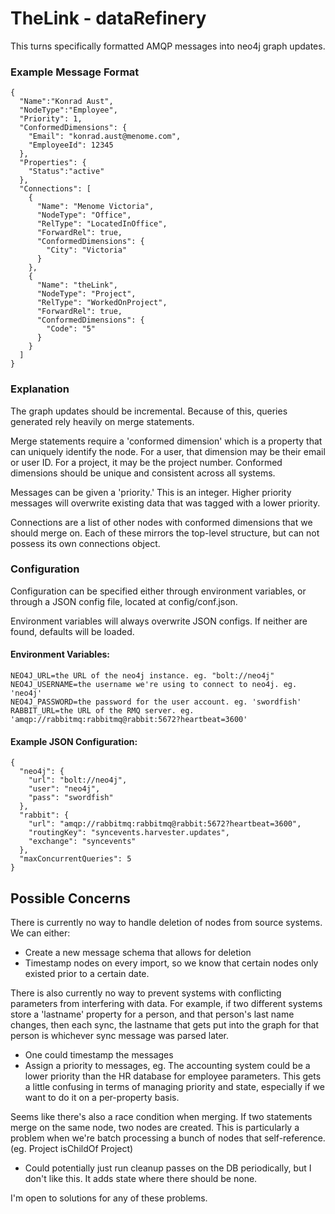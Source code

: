 # TheLink - dataRefinery

This turns specifically formatted AMQP messages into neo4j graph updates.

### Example Message Format
```
{
  "Name":"Konrad Aust",
  "NodeType":"Employee",
  "Priority": 1,
  "ConformedDimensions": {
    "Email": "konrad.aust@menome.com",
    "EmployeeId": 12345
  },
  "Properties": {
    "Status":"active"
  },
  "Connections": [
    {
      "Name": "Menome Victoria",
      "NodeType": "Office",
      "RelType": "LocatedInOffice",
      "ForwardRel": true,
      "ConformedDimensions": {
        "City": "Victoria"
      }
    },
    {
      "Name": "theLink",
      "NodeType": "Project",
      "RelType": "WorkedOnProject",
      "ForwardRel": true,
      "ConformedDimensions": {
        "Code": "5"
      }
    }
  ]
}
```

### Explanation

The graph updates should be incremental. Because of this, queries generated rely heavily on merge statements.

Merge statements require a 'conformed dimension' which is a property that can uniquely identify the node. For a user, that dimension may be their email or user ID. For a project, it may be the project number. Conformed dimensions should be unique and consistent across all systems.

Messages can be given a 'priority.' This is an integer. Higher priority messages will overwrite existing data that was tagged with a lower priority.

Connections are a list of other nodes with conformed dimensions that we should merge on. 
Each of these mirrors the top-level structure, but can not possess its own connections object.

### Configuration

Configuration can be specified either through environment variables, or through a JSON config file, located at config/conf.json.

Environment variables will always overwrite JSON configs. If neither are found, defaults will be loaded.

#### Environment Variables:
```
NEO4J_URL=the URL of the neo4j instance. eg. "bolt://neo4j"
NEO4J_USERNAME=the username we're using to connect to neo4j. eg. 'neo4j'
NEO4J_PASSWORD=the password for the user account. eg. 'swordfish'
RABBIT_URL=the URL of the RMQ server. eg. 'amqp://rabbitmq:rabbitmq@rabbit:5672?heartbeat=3600'
```

#### Example JSON Configuration:
```
{
  "neo4j": {
    "url": "bolt://neo4j",
    "user": "neo4j",
    "pass": "swordfish"
  },
  "rabbit": {
    "url": "amqp://rabbitmq:rabbitmq@rabbit:5672?heartbeat=3600",
    "routingKey": "syncevents.harvester.updates",
    "exchange": "syncevents"
  },
  "maxConcurrentQueries": 5
}
```

## Possible Concerns
There is currently no way to handle deletion of nodes from source systems. We can either:
  * Create a new message schema that allows for deletion
  * Timestamp nodes on every import, so we know that certain nodes only existed prior to a certain date.

There is also currently no way to prevent systems with conflicting parameters from interfering with data. For example, if two different systems store a 'lastname' property for a person, and that person's last name changes, then each sync, the lastname that gets put into the graph for that person is whichever sync message was parsed later.
  * One could timestamp the messages
  * Assign a priority to messages, eg. The accounting system could be a lower priority than the HR database for employee parameters. This gets a little confusing in terms of managing priority and state, especially if we want to do it on a per-property basis.

Seems like there's also a race condition when merging. If two statements merge on the same node, two nodes are created. This is particularly a problem when we're batch processing a bunch of nodes that self-reference. (eg. Project isChildOf Project)
  * Could potentially just run cleanup passes on the DB periodically, but I don't like this. It adds state where there should be none.

I'm open to solutions for any of these problems.